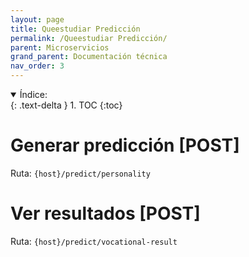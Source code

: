 ```yaml
---
layout: page
title: Queestudiar Predicción
permalink: /Queestudiar Predicción/
parent: Microservicios
grand_parent: Documentación técnica
nav_order: 3
---
```


<details open markdown="block">
  <summary>
    Índice:
  </summary>
  {: .text-delta }
1. TOC
{:toc}
</details>

# Generar predicción [POST]
Ruta: `{host}/predict/personality`

# Ver resultados [POST]
Ruta: `{host}/predict/vocational-result`
